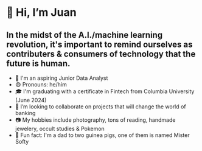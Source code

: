 # 👋 Hi, I’m Juan

## In the midst of the A.I./machine learning revolution, it's important to remind ourselves as contributers & consumers of technology that the future is human.  

- 👀 I'm an aspiring Junior Data Analyst
- 😄 Pronouns: he/him
- 🎓 I'm graduating with a certificate in Fintech from Columbia University (June 2024)
- 🏦 I’m looking to collaborate on projects that will change the world of banking
- 📷 My hobbies include photography, tons of reading, handmade jewelery, occult studies & Pokemon
- 🐹 Fun fact: I'm a dad to two guinea pigs, one of them is named Mister Softy

<!---
MisterSofty/MisterSofty is a ✨ special ✨ repository because its `README.md` (this file) appears on your GitHub profile.
You can click the Preview link to take a look at your changes.
--->

